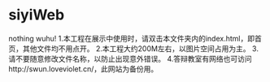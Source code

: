 # siyiWeb
nothing
wuhu!
1.本工程在展示中使用时，请双击本文件夹内的index.html，即首页，其他文件均不用点开。
2.本工程大约200M左右，以图片空间占用为主。
3.请不要随意修改文件名称，以防止出现意外错误。
4.答辩教室有网络也可访问http://swun.loveviolet.cn/，此网站为备份用。
